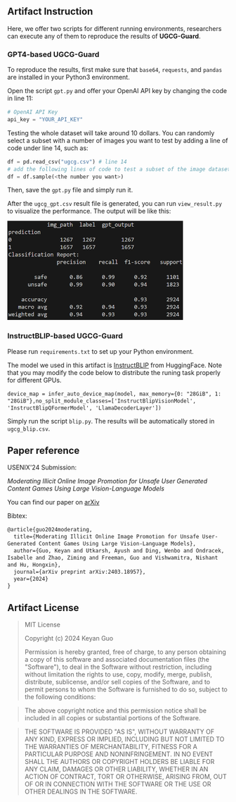 ## Artifact Instruction

Here, we offer two scripts for different running environments, researchers can execute any of them to reproduce the results of **UGCG-Guard**.

### GPT4-based UGCG-Guard
To reproduce the results, first make sure that ``base64``, ``requests``, and ``pandas`` are installed in your Python3 environment.

Open the script ``gpt.py`` and offer your OpenAI API key by changing the code in line 11:
```python
# OpenAI API Key
api_key = "YOUR_API_KEY"
```

Testing the whole dataset will take around 10 dollars. You can randomly select a subset with a number of images you want to test by adding a line of code under line 14, such as:
```python
df = pd.read_csv("ugcg.csv") # line 14
# add the following lines of code to test a subset of the image dataset.
df = df.sample(<the number you want>)
```
Then, save the ``gpt.py`` file and simply run it.

After the ``ugcg_gpt.csv`` result file is generated, you can run ``view_result.py`` to visualize the performance.
The output will be like this:

<img src="gpt_output.png" alt="gpt_output" width="400"/>


### InstructBLIP-based UGCG-Guard
Please run ``requirements.txt`` to set up your Python environment.

The model we used in this artifact is [InstructBLIP](https://huggingface.co/docs/transformers/en/model_doc/instructblip) from HuggingFace. Note that you may modify the code below to distribute the runing task properly for different GPUs.
```
device_map = infer_auto_device_map(model, max_memory={0: "28GiB", 1: "28GiB"},no_split_module_classes=['InstructBlipVisionModel', 'InstructBlipQFormerModel', 'LlamaDecoderLayer'])
```

Simply run the script ``blip.py``. The results will be automatically stored in ``ugcg_blip.csv``.

## Paper reference

USENIX'24 Submission:

*Moderating Illicit Online Image Promotion for Unsafe User Generated Content Games Using Large Vision-Language Models*

You can find our paper on [arXiv](https://arxiv.org/pdf/2403.18957)

Bibtex:
```
@article{guo2024moderating,
  title={Moderating Illicit Online Image Promotion for Unsafe User-Generated Content Games Using Large Vision-Language Models},
  author={Guo, Keyan and Utkarsh, Ayush and Ding, Wenbo and Ondracek, Isabelle and Zhao, Ziming and Freeman, Guo and Vishwamitra, Nishant and Hu, Hongxin},
  journal={arXiv preprint arXiv:2403.18957},
  year={2024}
}
```

## Artifact License
>MIT License
>
>Copyright (c) 2024 Keyan Guo
>
>Permission is hereby granted, free of charge, to any person obtaining a copy of this software and associated documentation files (the "Software"), to deal in the Software without restriction, including without limitation the rights to use, copy, modify, merge, publish, distribute, sublicense, and/or sell copies of the Software, and to permit persons to whom the Software is furnished to do so, subject to the following conditions:

>The above copyright notice and this permission notice shall be included in all copies or substantial portions of the Software.

>THE SOFTWARE IS PROVIDED "AS IS", WITHOUT WARRANTY OF ANY KIND, EXPRESS OR
IMPLIED, INCLUDING BUT NOT LIMITED TO THE WARRANTIES OF MERCHANTABILITY,
FITNESS FOR A PARTICULAR PURPOSE AND NONINFRINGEMENT. IN NO EVENT SHALL THE
AUTHORS OR COPYRIGHT HOLDERS BE LIABLE FOR ANY CLAIM, DAMAGES OR OTHER
LIABILITY, WHETHER IN AN ACTION OF CONTRACT, TORT OR OTHERWISE, ARISING FROM, OUT OF OR IN CONNECTION WITH THE SOFTWARE OR THE USE OR OTHER DEALINGS IN THE SOFTWARE.
